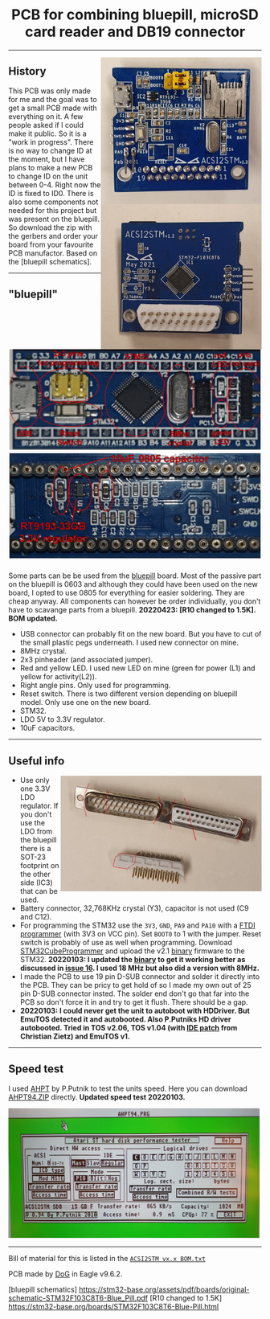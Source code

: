 <h1 align="center">
PCB for combining bluepill, microSD card reader and DB19 connector
</h1>

---

<img title="Back side of soldered board" width="320rem" align="right" src="images/ACSI2STM_v1.2_back.jpg"><img title="Front side of soldered board" width="320rem" align="right"  src="images/ACSI2STM_v1.2_front.jpg">

## History

This PCB was only made for me and the goal was to get a small PCB made with everything on it. A few people asked if I could make it public. So it is a "work in progress". There is no way to change ID at the moment, but I have plans to make a new PCB to change ID on the unit between 0-4. Right now the ID is fixed to ID0. There is also some components not needed for this project but was present on the bluepill. So download the zip with the gerbers and order your board from your favourite PCB manufactor. Based on the [bluepill schematics]. 

---

## "bluepill"

<h1 align="center">
 <img title="Top side of bluepill PCB" width="500rem" src="images/bluepill_top_with_text.jpg">
 <img title="Bottom side of bluepill PCB" width="500rem" src="images/bluepill_bottom_with_text.jpg">
</h1>
 
Some parts can be be used from the [bluepill] board. Most of the passive part on the bluepill is 0603 and although they could have been used on the new board, I opted to use 0805 for everything for easier soldering. They are cheap anyway. All components can however be order individually, you don't have to scavange parts from a bluepill. <strong>20220423: [R10 changed to 1.5K]. BOM updated.</strong>

  * USB connector can probably fit on the new board. But you have to cut of the small plastic pegs underneath. I used new connector on mine.
  * 8MHz crystal.
  * 2x3 pinheader (and associated jumper).
  * Red and yellow LED. I used new LED on mine (green for power (L1) and yellow for activity(L2)).
  * Right angle pins. Only used for programming. 
  * Reset switch. There is two different version depending on bluepill model. Only use one on the new board.
  * STM32.
  * LDO 5V to 3.3V regulator.
  * 10uF capacitors.

---

## Useful info

- <img title="Cut down a DB25" width="400rem" align="right" src="images/DB25_and_how_to_cut.jpg"> Use only one 3.3V LDO regulator. If you don't use the LDO from the bluepill there is a SOT-23 footprint on the other side (IC3) that can be used. 
- Battery connector, 32,768KHz crystal (Y3), capacitor is not used (C9 and C12).
- For programming the STM32 use the `3V3`, `GND`, `PA9` and `PA10` with a [FTDI programmer] (with 3V3 on VCC pin). Set `BOOT0` to 1 with the jumper. Reset switch is probably of use as well when programming. Download [STM32CubeProgrammer] and upload the v2.1 [binary] firmware to the STM32. <strong>20220103: I updated the [binary] to get it working better as discussed in [issue 16]. I used 18 MHz but also did a version with 8MHz.</strong>
- I made the PCB to use 19 pin D-SUB connector and solder it directly into the PCB. They can be pricy to get hold of so I made my own out of 25 pin D-SUB connector insted. The solder end don't go that far into the PCB so don't force it in and try to get it flush. There should be a gap.
- <strong>20220103: I could never get the unit to autoboot with HDDriver. But EmuTOS detected it and autobooted. Also P.Putniks HD driver autobooted. Tried in TOS v2.06, TOS v1.04 (with [IDE patch] from Christian Zietz) and EmuTOS v1.</strong>

---

## Speed test

I used [AHPT] by P.Putnik to test the units speed. Here you can download [AHPT94.ZIP] directly. <strong>Updated speed test 20220103.</strong>

<img title="Speed test with AHPT94" width="500rem" src="images/Speedtest_with_AHPT94.jpg">

---

Bill of material for this is listed in the <a href="https://github.com/tomtebloss/acsi2stm/blob/master/gerbers/ACSI2STM%20v1.2%20BOM.txt">`ACSI2STM vx.x BOM.txt`</a> 

PCB made by [DoG] in Eagle v9.6.2.


[bluepill]: https://stm32-base.org/boards/STM32F103C8T6-Blue-Pill.html
[FTDI programmer]: https://www.google.com/search?q=FTDI+programmer&tbm=isch&ved=2ahUKEwjl8Pi_q_nyAhXxlosKHXmeC9EQ2-cCegQIABAA&oq=FTDI+programmer&gs_lcp=CgNpbWcQAzIFCAAQgAQyBQgAEIAEMgUIABCABDIFCAAQgAQyBQgAEIAEMgQIABBDMgUIABCABDIGCAAQBxAeMgYIABAHEB4yBggAEAcQHjoGCAAQBRAeOgQIABAYUNs_WK1QYM9TaABwAHgAgAFQiAGFAZIBATKYAQCgAQGqAQtnd3Mtd2l6LWltZ8ABAQ&sclient=img&ei=juU9YeXxEPGtrgT5vK6IDQ&bih=660&biw=1818&hl=en
[binary]: binary/acsi2stm.v2.1.18MHz.ino.generic_stm32f103c.bin
[STM32CubeProgrammer]: https://www.st.com/en/development-tools/stm32cubeprog.html
[AHPT]: https://atari.8bitchip.info/ahpt.html
[AHPT94.ZIP]: https://atari.8bitchip.info/AHPT9.ZIP
[DoG]: https://www.exxoshost.co.uk/forum/memberlist.php?mode=viewprofile&u=255
[issue 16]: https://github.com/retro16/acsi2stm/issues/16
[IDE patch]: https://github.com/czietz/ideboot
[bluepill schematics] https://stm32-base.org/assets/pdf/boards/original-schematic-STM32F103C8T6-Blue_Pill.pdf
[R10 changed to 1.5K] https://stm32-base.org/boards/STM32F103C8T6-Blue-Pill.html